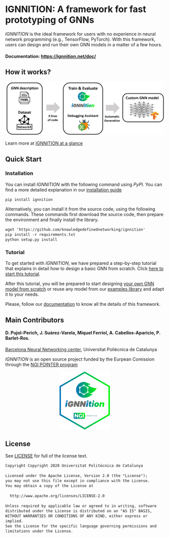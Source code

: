 # IGNNITION: A framework for fast prototyping of GNNs

*IGNNITION* is the ideal framework for users with no experience in neural network programming (e.g., TensorFlow, PyTorch). With this framework, users can design and run their own GNN models in a matter of a few hours.

#### Documentation: https://ignnition.net/doc/
 ## How it works?
 <p align="center"> 
  <img src="/assets/workflow.png" width="900" alt>
</p>

Learn more at [IGNNITION at a glance](https://ignnition.net/doc/ignnition_at_glance/)

## Quick Start
### Installation
You can install *IGNNITION* with the following command using *PyPI*. You can find a more detailed explanation in our [installation guide](https://ignnition.net/doc/installation/)
```
pip install ignnition
```
Alternatively, you can install it from the source code, using the following commands. These commands first download the source code, then prepare the environment and finally install the library.


```
wget 'https://github.com/knowledgedefinednetworking/ignnition'
pip install -r requirements.txt
python setup.py install
```


### Tutorial
To get started with *IGNNITION*, we have prepared a step-by-step tutorial that explains in detail how to design a basic GNN from scratch.
Click [here to start this tutorial](https://ignnition.net/doc/quick_tutorial/).

After this tutorial, you will be prepared to start designing [your own GNN model from scratch](https://ignnition.net/doc/intro/) or reuse any model from our [examples library](https://ignnition.net/doc/examples/) and adapt it to your needs. 

Please, follow our [documentation](https://ignnition.net/doc/) to know all the details of this framework.

## Main Contributors
#### D. Pujol-Perich, J. Suárez-Varela, Miquel Ferriol, A. Cabellos-Aparicio, P. Barlet-Ros.

[Barcelona Neural Networking center](https://bnn.upc.edu/), Universitat Poliècnica de Catalunya

*IGNNITION* is an open source project funded by the Eurpean Comission through the [NGI POINTER program](https://www.ngi.eu/ngi-projects/ngi-pointer/)
 <p align="center"> 
  <img src="/assets/ngi_sticker.png" width="160" alt>
</p>

## License
See [LICENSE](LICENSE) for full of the license text.


```
Copyright Copyright 2020 Universitat Politècnica de Catalunya

Licensed under the Apache License, Version 2.0 (the "License");
you may not use this file except in compliance with the License.
You may obtain a copy of the License at

  http://www.apache.org/licenses/LICENSE-2.0

Unless required by applicable law or agreed to in writing, software
distributed under the License is distributed on an "AS IS" BASIS,
WITHOUT WARRANTIES OR CONDITIONS OF ANY KIND, either express or implied.
See the License for the specific language governing permissions and
limitations under the License.
```
